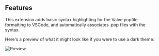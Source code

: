 ## Features

This extension adds basic syntax highlighting for the Valve popfile formatting to VSCode, and automatically associates .pop files with the syntax.

Here's a preview of what it might look like if you were to use a dark theme:

![Preview](https://i.imgur.com/jBo0rX1.png)
